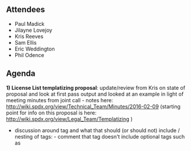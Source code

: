 ## Attendees

  - Paul Madick
  - Jilayne Lovejoy
  - Kris Reeves
  - Sam Ellis
  - Eric Weddington
  - Phil Odence

## Agenda

**1) License List templatizing proposal**: update/review from Kris on
state of proposal and look at first pass output and looked at an example
in light of meeting minutes from joint call - notes here:
<http://wiki.spdx.org/view/Technical_Team/Minutes/2016-02-09> (starting
point for info on this proposal is here:
<http://wiki.spdx.org/view/Legal_Team/Templatizing> )

  - discussion around
    <body>
    tag and what that should (or should not) include / nesting of tags:
      - comment that
        <body>
        tag doesn't include optional tags such as
        <title>
        or <copyright>
      - but
        <body>
        tag as is would allow to have variations on license, e.g.,
        licenses that have different language translations that are
        considered equivalent; Sam has mapped translations to same
        identifier (for EUPL, and maybe CC licenses) - will need to
        discuss how to handle such situations as its own discussion
      - standard header uses a tag, which is missing in this pass; might
        be better to have it there with nothing in tag. header tag
        should not be included in tag that wraps the entire license
      - use of
        <body>
        tag for text of actual license alone is helpful if you want to
        automate reproducing just the license text
      - tagging bullets to illustrate where they can be disregarded;
        could not mark some numbering if want to have those matching
      - also discussed whether we would want to differentiate
        sub-sections within license text - value here could be in terms
        of compliance to reference specific sections and allowing
        traceability where compliance is not 100%, could identify where
        compliant
  - list of equivalent words would still apply, but not illustrated in
    these files; those would be included in another iteration of the
    license file that is more computer-friendly. These master files are
    for denoting things humans are good to identify that computers are
    not good at identifying
  - matching guidelines may change from, "you don't have to match
    bullets" to "you don't have to match on anything in this tag"
  - note, these XML files are master files from which other iterations
    (e.g., HTML pages, plain text, etc.) are generated from
  - decision point re: what to call tags and how to nest them and map
    this to current matching guidelines with beginning of revisions for
    matching guidelines - this is starting point; then Kris can revise
    and make "official" first pass for all files; then review by legal
    team
      - better to not map on RDF since really not related; tags should
        relate to matching guidelines so should map there.
      - discussed need to have "pair-programming" approach to review

**Action items for next call**:

  - Kris to do write-up on wiki of tag names and relation to matching
    guidelines; group will review on next call, March 3rd (wiki page
    here:
    <http://wiki.spdx.org/view/Legal_Team/Templatizing/tags-matching> )
  - Also need to address how to deal with license exceptions (and
    deprecated licenses)

**2) update on Collab Summit schedule**

  - who will be there: Jilayne, Paul, Kris, Phil - maybe, Eric and Sam -
    probably not
  - Info can be found here:
    <http://events.linuxfoundation.org/events/collaboration-summit>
  - SPDX will have a room for work group all day on Wednesday: morning
    for review of 2.1 spec and afternoon for license templatizing work -
    would be great to have as many people as possible there\!
